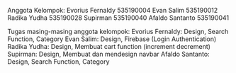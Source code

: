 Anggota Kelompok:
Evorius Fernaldy  535190004
Evan Salim        535190012
Radika Yudha      535190028
Supirman          535190040
Afaldo Santanto   535190041

Tugas masing-masing anggota kelompok:
Evorius Fernaldy: Design, Search Function, Category
Evan Salim: Design, Firebase (Login Authentication)
Radika Yudha: Design, Membuat cart function (increment decrement)
Supirman: Design, Membuat dan mendesign navbar
Afaldo Santanto: Design, Search Function, Category
